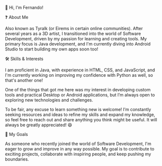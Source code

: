 👋 Hi, I'm Fernando!

❓ About Me

Also known as Tyralk (or Eirems in certain online communities). After several years as a 3D artist, I transitioned into the world of Software Development, driven by my passion for learning and creating tools. My primary focus is Java development, and I'm currently diving into Android Studio to start building my own apps soon too!

🛠️ Skills & Interests

I am proficient in Java, with experience in HTML, CSS, and JavaScript, and I'm currently working on improving my confidence with Python as well, so that's another one!

One of the things that got me here was my interest in developing custom tools and practical Desktop or Android applications, but I’m always open to exploring new technologies and challenges.

To be fair, any excuse to learn something new is welcome! I’m constantly seeking resources and ideas to refine my skills and expand my knowledge, so feel free to reach out and share anything you think might be useful. It will always be greatly appreciated! 😄

🎯 My Goals

As someone who recently joined the world of Software Development, I'm eager to grow and improve in any way possible. My goal is to contribute to exciting projects, collaborate with inspiring people, and keep pushing my boundaries.

<!---
Tyralk/Tyralk is a ✨ special ✨ repository because its `README.md` (this file) appears on your GitHub profile.
You can click the Preview link to take a look at your changes.
--->

